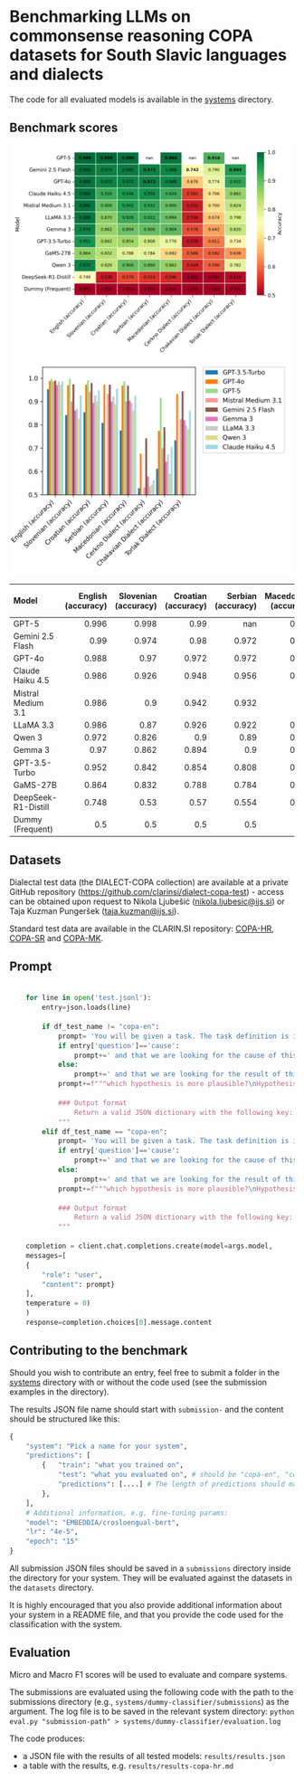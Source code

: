 # Benchmarking LLMs on commonsense reasoning COPA datasets for South Slavic languages and dialects

The code for all evaluated models is available in the [systems](systems) directory.

## Benchmark scores

![](evaluation-for-the-paper/copa-results-heatmap.png)
![](evaluation-for-the-paper/gpt_comparison.png)

| Model               |   English (accuracy) |   Slovenian (accuracy) |   Croatian (accuracy) |   Serbian (accuracy) |   Macedonian (accuracy) |   Cerkno Dialect (accuracy) |   Chakavian Dialect (accuracy) |   Torlak Dialect (accuracy) |
|:--------------------|---------------------:|-----------------------:|----------------------:|---------------------:|------------------------:|----------------------------:|-------------------------------:|----------------------------:|
| GPT-5               |                0.996 |                  0.998 |                 0.99  |              nan     |                   0.986 |                     nan     |                          0.916 |                     nan     |
| Gemini 2.5 Flash    |                0.99  |                  0.974 |                 0.98  |                0.972 |                   0.968 |                       0.742 |                          0.79  |                       0.944 |
| GPT-4o              |                0.988 |                  0.97  |                 0.972 |                0.972 |                   0.968 |                       0.676 |                          0.774 |                       0.932 |
| Claude Haiku 4.5    |                0.986 |                  0.926 |                 0.948 |                0.956 |                   0.924 |                       0.562 |                          0.706 |                       0.862 |
| Mistral Medium 3.1  |                0.986 |                  0.9   |                 0.942 |                0.932 |                   0.9   |                       0.532 |                          0.7   |                       0.824 |
| LLaMA 3.3           |                0.986 |                  0.87  |                 0.926 |                0.922 |                   0.894 |                       0.536 |                          0.674 |                       0.798 |
| Qwen 3              |                0.972 |                  0.826 |                 0.9   |                0.89  |                   0.862 |                       0.544 |                          0.59  |                       0.782 |
| Gemma 3             |                0.97  |                  0.862 |                 0.894 |                0.9   |                   0.904 |                       0.578 |                          0.642 |                       0.82  |
| GPT-3.5-Turbo       |                0.952 |                  0.842 |                 0.854 |                0.808 |                   0.776 |                       0.528 |                          0.612 |                       0.734 |
| GaMS-27B            |                0.864 |                  0.832 |                 0.788 |                0.784 |                   0.692 |                       0.586 |                          0.592 |                       0.636 |
| DeepSeek-R1-Distill |                0.748 |                  0.53  |                 0.57  |                0.554 |                   0.546 |                       0.492 |                          0.504 |                       0.514 |
| Dummy (Frequent)    |                0.5   |                  0.5   |                 0.5   |                0.5   |                   0.5   |                       0.5   |                          0.5   |                       0.5   |

## Datasets

Dialectal test data (the DIALECT-COPA collection) are available at a private GitHub repository (https://github.com/clarinsi/dialect-copa-test) - access can be obtained upon request to Nikola Ljubešić (nikola.ljubesic@ijs.si) or Taja Kuzman Pungeršek (taja.kuzman@ijs.si).

Standard test data are available in the CLARIN.SI repository: [COPA-HR](http://hdl.handle.net/11356/1404), [COPA-SR](
http://hdl.handle.net/11356/1708) and [COPA-MK](http://hdl.handle.net/11356/1687).

## Prompt

```python

    for line in open('test.jsonl'):
        entry=json.loads(line)

		if df_test_name != "copa-en":
			prompt= 'You will be given a task. The task definition is in English, but the task itself is in another language. Here is the task!\nGiven the premise "'+entry['premise']+'",'
			if entry['question']=='cause':
				prompt+=' and that we are looking for the cause of this premise,'
			else:
				prompt+=' and that we are looking for the result of this premise, '
			prompt+=f"""which hypothesis is more plausible?\nHypothesis 1: "{entry['choice1']}".\nHypothesis 2: "{entry['choice2']}".
					
			### Output format
				Return a valid JSON dictionary with the following key: 'answer' and a value should be an integer -- either 1 (if hypothesis 1 is more plausible) or 2 (if hypothesis 2 is more plausible).
			"""
		elif df_test_name == "copa-en":
			prompt= 'You will be given a task. The task definition is in English, as is the task itself. Here is the task!\nGiven the premise "'+entry['premise']+'",'
			if entry['question']=='cause':
				prompt+=' and that we are looking for the cause of this premise,'
			else:
				prompt+=' and that we are looking for the result of this premise,'
			prompt+=f"""which hypothesis is more plausible?\nHypothesis 1: "{entry['choice1']}".\nHypothesis 2: "{entry['choice2']}".
					
			### Output format
				Return a valid JSON dictionary with the following key: 'answer' and a value should be an integer -- either 1 (if hypothesis 1 is more plausible) or 2 (if hypothesis 2 is more plausible).
			"""

    completion = client.chat.completions.create(model=args.model,
    messages=[
    {
        "role": "user",
        "content": prompt}
    ],
    temperature = 0)
    )
    response=completion.choices[0].message.content
```

## Contributing to the benchmark

Should you wish to contribute an entry, feel free to submit a folder in the [systems](systems) directory with or without the code used (see the submission examples in the directory).

The results JSON file name should start with `submission-` and the content should be structured like this:

```python
{
	"system": "Pick a name for your system",
	"predictions": [
		{   "train": "what you trained on",
			"test": "what you evaluated on", # should be "copa-en", "copa-sl", "copa-hr-ckm", "copa-hr", "copa-mk", "copa-sl-cer", "copa-sr" or "copa-sr-tor"
			"predictions": [....] # The length of predictions should match the length of test data
		},
	],
	# Additional information, e.g. fine-tuning params:
	"model": "EMBEDDIA/crosloengual-bert",
	"lr": "4e-5",
	"epoch": "15"
}
```

All submission JSON files should be saved in a `submissions` directory inside the directory for your system. They will be evaluated against the datasets in the `datasets` directory.

It is highly encouraged that you also provide additional information about your system in a README file, and that you provide the code used for the classification with the system.

## Evaluation

Micro and Macro F1 scores will be used to evaluate and compare systems.

The submissions are evaluated using the following code with the path to the submissions directory (e.g., ``systems/dummy-classifier/submissions``) as the argument. The log file is to be saved in the relevant system directory:
```python eval.py "submission-path" > systems/dummy-classifier/evaluation.log```

The code produces:
- a JSON file with the results of all tested models: `results/results.json`
- a table with the results, e.g. `results/results-copa-hr.md`


